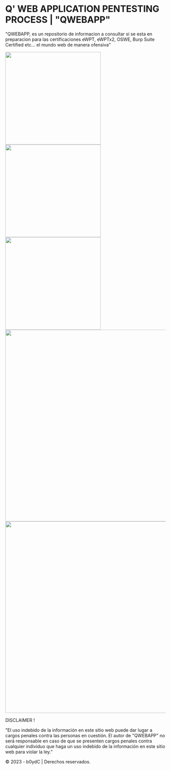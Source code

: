 # Q' WEB APPLICATION PENTESTING PROCESS | "QWEBAPP"

"QWEBAPP, es un repositorio de informacion a consultar si se esta en preparacion para las certificaciones eWPT, eWPTx2, OSWE, Burp Suite Certified etc... el mundo web de manera ofensiva" 

<div class="row">
<div class="column">
<img src="https://user-images.githubusercontent.com/39641738/227451979-4962acf1-993a-44c8-96e0-211c1f16286c.png"  width="300" height="290">
</div>
<div class="column">
<img src="https://user-images.githubusercontent.com/39641738/227450469-2d9d88de-bdc2-44ed-914b-22d73b2768bb.png"  width="300" height="290">
</div>
<div class="column">
<img src="https://user-images.githubusercontent.com/39641738/227452658-2e61cbbc-9c9a-4953-bbf6-2b04dba020c1.png"  width="300" height="290">
</div>
</div>

<div class="row">
  <div class="col-md-8" markdown="1">
  <img height="600px" class="center-block" src="https://user-images.githubusercontent.com/39641738/227450469-2d9d88de-bdc2-44ed-914b-22d73b2768bb.png">
  </div>
  <div class="col-md-4" markdown="1">
  <!-- ![Alt Text](../img/folder/blah.jpg) -->
  <img height="600px" class="center-block" src="https://user-images.githubusercontent.com/39641738/227452658-2e61cbbc-9c9a-4953-bbf6-2b04dba020c1.png">
  </div>
</div>



DISCLAIMER !

"El uso indebido de la información en este sitio web puede dar lugar a cargos penales contra las personas en cuestión. El autor de "QWEBAPP" no será responsable en caso de que se presenten cargos penales contra cualquier individuo que haga un uso indebido de la información en este sitio web para violar la ley."

© 2023 - b0ydC | Derechos reservados.
